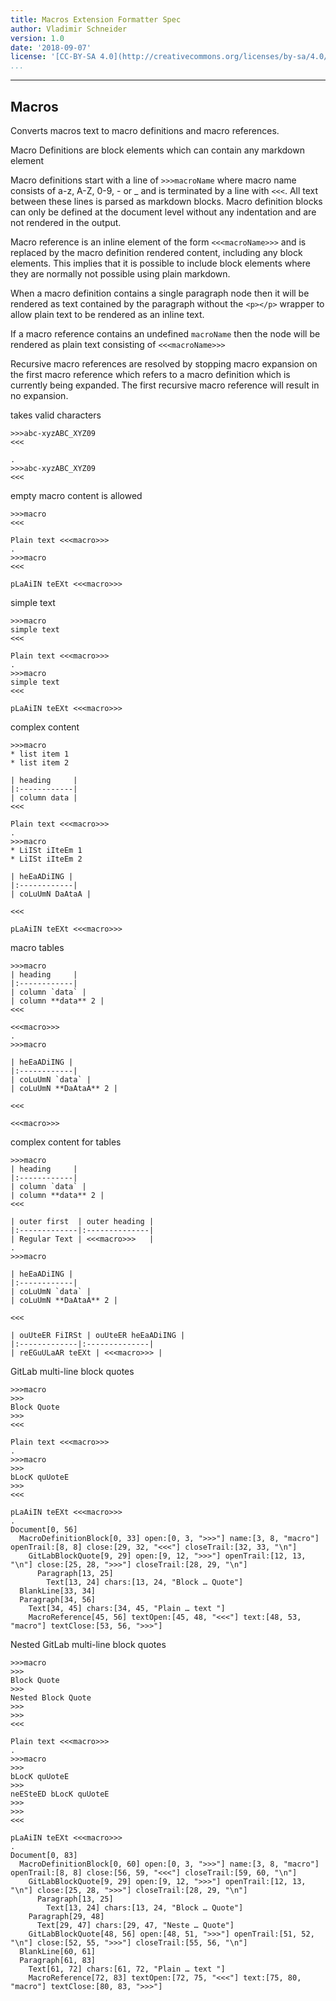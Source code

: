 ```yaml
---
title: Macros Extension Formatter Spec
author: Vladimir Schneider
version: 1.0
date: '2018-09-07'
license: '[CC-BY-SA 4.0](http://creativecommons.org/licenses/by-sa/4.0/)'
...
```


---

## Macros

Converts macros text to macro definitions and macro references.

Macro Definitions are block elements which can contain any markdown element

Macro definitions start with a line of `>>>macroName` where macro name consists of a-z, A-Z,
0-9, - or _ and is terminated by a line with `<<<`. All text between these lines is parsed as
markdown blocks. Macro definition blocks can only be defined at the document level without any
indentation and are not rendered in the output.

Macro reference is an inline element of the form `<<<macroName>>>` and is replaced by the macro
definition rendered content, including any block elements. This implies that it is possible to
include block elements where they are normally not possible using plain markdown.

When a macro definition contains a single paragraph node then it will be rendered as text
contained by the paragraph without the `<p></p>` wrapper to allow plain text to be rendered as
an inline text.

If a macro reference contains an undefined `macroName` then the node will be rendered as plain
text consisting of `<<<macroName>>>`

Recursive macro references are resolved by stopping macro expansion on the first macro reference which
refers to a macro definition which is currently being expanded. The first recursive macro
reference will result in no expansion.

takes valid characters

```````````````````````````````` example Macros: 1
>>>abc-xyzABC_XYZ09
<<<

.
>>>abc-xyzABC_XYZ09
<<<
````````````````````````````````


empty macro content is allowed

```````````````````````````````` example Macros: 2
>>>macro
<<<

Plain text <<<macro>>>
.
>>>macro
<<<

pLaAiIN teEXt <<<macro>>>
````````````````````````````````


simple text

```````````````````````````````` example Macros: 3
>>>macro
simple text
<<<

Plain text <<<macro>>>
.
>>>macro
simple text
<<<

pLaAiIN teEXt <<<macro>>>
````````````````````````````````


complex content

```````````````````````````````` example Macros: 4
>>>macro
* list item 1
* list item 2

| heading     |
|:------------|
| column data |
<<<

Plain text <<<macro>>>
.
>>>macro
* LiISt iIteEm 1
* LiISt iIteEm 2

| heEaADiING |
|:------------|
| coLuUmN DaAtaA |

<<<

pLaAiIN teEXt <<<macro>>>
````````````````````````````````


macro tables

```````````````````````````````` example Macros: 5
>>>macro
| heading     |
|:------------|
| column `data` |
| column **data** 2 |
<<<

<<<macro>>>
.
>>>macro

| heEaADiING |
|:------------|
| coLuUmN `data` |
| coLuUmN **DaAtaA** 2 |

<<<

<<<macro>>>
````````````````````````````````


complex content for tables

```````````````````````````````` example Macros: 6
>>>macro
| heading     |
|:------------|
| column `data` |
| column **data** 2 |
<<<

| outer first  | outer heading |
|:-------------|:--------------|
| Regular Text | <<<macro>>>   |
.
>>>macro

| heEaADiING |
|:------------|
| coLuUmN `data` |
| coLuUmN **DaAtaA** 2 |

<<<

| ouUteER FiIRSt | ouUteER heEaADiING |
|:-------------|:--------------|
| reEGuULaAR teEXt | <<<macro>>> |
````````````````````````````````


GitLab multi-line block quotes

```````````````````````````````` example Macros: 7
>>>macro
>>>
Block Quote
>>>
<<<

Plain text <<<macro>>>
.
>>>macro
>>>
bLocK quUoteE
>>>
<<<

pLaAiIN teEXt <<<macro>>>
.
Document[0, 56]
  MacroDefinitionBlock[0, 33] open:[0, 3, ">>>"] name:[3, 8, "macro"] openTrail:[8, 8] close:[29, 32, "<<<"] closeTrail:[32, 33, "\n"]
    GitLabBlockQuote[9, 29] open:[9, 12, ">>>"] openTrail:[12, 13, "\n"] close:[25, 28, ">>>"] closeTrail:[28, 29, "\n"]
      Paragraph[13, 25]
        Text[13, 24] chars:[13, 24, "Block … Quote"]
  BlankLine[33, 34]
  Paragraph[34, 56]
    Text[34, 45] chars:[34, 45, "Plain … text "]
    MacroReference[45, 56] textOpen:[45, 48, "<<<"] text:[48, 53, "macro"] textClose:[53, 56, ">>>"]
````````````````````````````````


Nested GitLab multi-line block quotes

```````````````````````````````` example Macros: 8
>>>macro
>>>
Block Quote
>>>
Nested Block Quote
>>>
>>>
<<<

Plain text <<<macro>>>
.
>>>macro
>>>
bLocK quUoteE
>>>
neESteED bLocK quUoteE
>>>
>>>
<<<

pLaAiIN teEXt <<<macro>>>
.
Document[0, 83]
  MacroDefinitionBlock[0, 60] open:[0, 3, ">>>"] name:[3, 8, "macro"] openTrail:[8, 8] close:[56, 59, "<<<"] closeTrail:[59, 60, "\n"]
    GitLabBlockQuote[9, 29] open:[9, 12, ">>>"] openTrail:[12, 13, "\n"] close:[25, 28, ">>>"] closeTrail:[28, 29, "\n"]
      Paragraph[13, 25]
        Text[13, 24] chars:[13, 24, "Block … Quote"]
    Paragraph[29, 48]
      Text[29, 47] chars:[29, 47, "Neste … Quote"]
    GitLabBlockQuote[48, 56] open:[48, 51, ">>>"] openTrail:[51, 52, "\n"] close:[52, 55, ">>>"] closeTrail:[55, 56, "\n"]
  BlankLine[60, 61]
  Paragraph[61, 83]
    Text[61, 72] chars:[61, 72, "Plain … text "]
    MacroReference[72, 83] textOpen:[72, 75, "<<<"] text:[75, 80, "macro"] textClose:[80, 83, ">>>"]
````````````````````````````````


